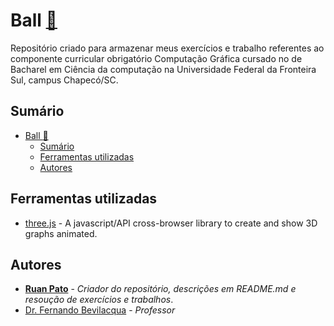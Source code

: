 # Ball [:link:](https://github.com/ruanpato/gex107/tree/master/cube) #

Repositório criado para armazenar meus exercícios e trabalho referentes ao componente curricular obrigatório Computação Gráfica cursado no de Bacharel em Ciência da computação na Universidade Federal da Fronteira Sul, campus Chapecó/SC.

## Sumário ##

- [Ball :link:](#ball-link)
  - [Sumário](#sum%c3%a1rio)
  - [Ferramentas utilizadas](#ferramentas-utilizadas)
  - [Autores](#autores)

## Ferramentas utilizadas ##

- [three.js](https://threejs.org/) - A javascript/API cross-browser library to create and show 3D graphs animated.

## Autores ##

- **[Ruan Pato](https://github.com/ruanpato)** - *Criador do repositório, descrições em README.md e resoução de exercícios e trabalhos*.
- [Dr. Fernando Bevilacqua](https://github.com/Dovyski) - *Professor*
